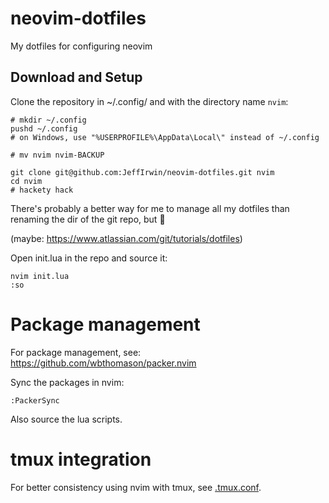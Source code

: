 
# neovim-dotfiles

My dotfiles for configuring neovim

## Download and Setup

Clone the repository in ~/.config/ and with the directory name `nvim`:

    # mkdir ~/.config
    pushd ~/.config
    # on Windows, use "%USERPROFILE%\AppData\Local\" instead of ~/.config
    
    # mv nvim nvim-BACKUP
    
    git clone git@github.com:JeffIrwin/neovim-dotfiles.git nvim
    cd nvim
    # hackety hack

There's probably a better way for me to manage all my dotfiles than renaming the dir of the git repo, but 🤷

(maybe:  https://www.atlassian.com/git/tutorials/dotfiles)

Open init.lua in the repo and source it:

    nvim init.lua
	:so

# Package management

For package management, see:  https://github.com/wbthomason/packer.nvim

Sync the packages in nvim:

    :PackerSync

Also source the lua scripts.

# tmux integration

For better consistency using nvim with tmux, see [.tmux.conf](.tmux.conf).

